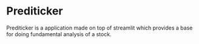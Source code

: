 # Prediticker
Prediticker is a application made on top of streamlit which provides a base for doing fundamental analysis of a stock.
